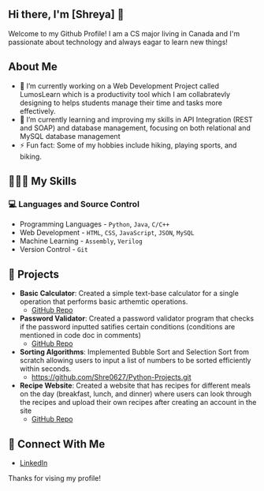 ## Hi there, I'm [Shreya] 👋

Welcome to my Github Profile! I am a CS major living in Canada and I'm passionate about technology and always eagar to learn new things!

<!--
**Shre0627/Shre0627** is a ✨ _special_ ✨ repository because its `README.md` (this file) appears on your GitHub profile.

Here are some ideas to get you started:

- 🔭 I’m currently working on ...
- 🌱 I’m currently learning ...
- 👯 I’m looking to collaborate on ...
- 🤔 I’m looking for help with ...
- 💬 Ask me about ...
- 📫 How to reach me: ...
- 😄 Pronouns: ...
- ⚡ Fun fact: ...
-->

## About Me

- 🔭 I’m currently working on a Web Development Project called LumosLearn which is a productivity tool which I am collabratevly designing to helps students manage their time and tasks more effectively.
- 🌱 I’m currently learning and improving my skills in API Integration (REST and SOAP) and database management, focusing on both relational and MySQL database management
- ⚡ Fun fact: Some of my hobbies include hiking, playing sports, and biking.

## 👩🏽‍💻 My Skills

### 💻 Languages and Source Control
- Programming Languages - `Python`, `Java`, `C/C++`
- Web Development - `HTML`, `CSS`, `JavaScript`, `JSON`, `MySQL`
- Machine Learning - `Assembly`, `Verilog`
- Version Control - `Git`

## 📝 Projects
- **Basic Calculator**: Created a simple text-base calculator for a single operation that performs basic arthemtic operations. 
  - [GitHub Repo](https://github.com/Shre0627/Python-Projects.git)
- **Password Validator**: Created a password validator program that checks if the password inputted satifies certain conditions (conditions are mentioned in code doc in comments)
  - [GitHub Repo](https://github.com/Shre0627/Python-Projects.git)
- **Sorting Algorithms**: Implemented Bubble Sort and Selection Sort from scratch allowing users to input a list of numbers to be sorted efficiently within seconds.
  - https://github.com/Shre0627/Python-Projects.git
- **Recipe Website**: Created a website that has recipes for different meals on the day (breakfast, lunch, and dinner) where users can look through the recipes and upload their own recipes after creating an account in the site
  - [GitHub Repo](https://github.com/SB2224/CookingMamasWebsite.git)

## 🔗 Connect With Me
- [LinkedIn](https://www.linkedin.com/in/shreya-jamnadas-42ab36235/)

Thanks for vising my profile!
